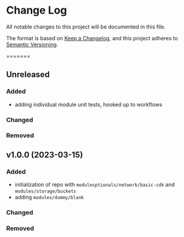 # Change Log

All notable changes to this project will be documented in this file.

The format is based on [Keep a Changelog](https://keepachangelog.com/en/1.0.0/),
and this project adheres to [Semantic Versioning](https://semver.org/spec/v2.0.0.html).

=======

## Unreleased

### **Added**
- adding individual module unit tests, hooked up to workflows

### **Changed**

### **Removed**

## v1.0.0 (2023-03-15)

### **Added**
- initialization of repo with `modulesptionals/network/basic-cdk` and `modules/storage/buckets`
- adding `modules/dummy/blank`

### **Changed**

### **Removed**



